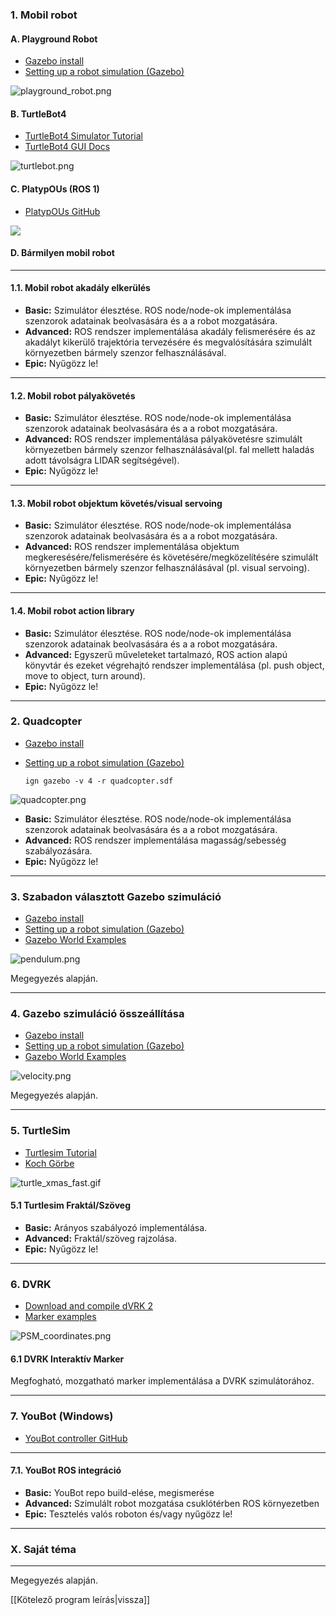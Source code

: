 
### 1. Mobil robot

#### A. Playground Robot

- [Gazebo install](https://gazebosim.org/docs/harmonic/install_ubuntu)
- [Setting up a robot simulation (Gazebo)](https://docs.ros.org/en/humble/Tutorials/Advanced/Simulators/Gazebo/Gazebo.html)

![playground_robot.png](https://abc-irobotics.github.io/advanced_ros_course_materials_hu/img/playground_robot.png)

#### B. TurtleBot4

- [TurtleBot4 Simulator Tutorial](https://turtlebot.github.io/turtlebot4-user-manual/software/turtlebot4_simulator.html)
- [TurtleBot4 GUI Docs](https://turtlebot.github.io/turtlebot4-user-manual/software/turtlebot4_common.html#menu-control)

![turtlebot.png](https://abc-irobotics.github.io/advanced_ros_course_materials_hu/img/turtlebot.png)

#### C. PlatypOUs (ROS 1)

- [PlatypOUs GitHub](https://github.com/ABC-iRobotics/PlatypOUs-Mobile-Robot-Platform)

![](https://www.mdpi.com/sensors/sensors-22-02284/article_deploy/html/images/sensors-22-02284-g001.png)

#### D. Bármilyen mobil robot

---

#### 1.1. Mobil robot akadály elkerülés

- **Basic:** Szimulátor élesztése. ROS node/node-ok implementálása szenzorok adatainak beolvasására és a a robot mozgatására.
- **Advanced:** ROS rendszer implementálása akadály felismerésére és az akadályt kikerülő trajektória tervezésére és megvalósítására szimulált környezetben bármely szenzor felhasználásával.
- **Epic:** Nyűgözz le!

---

#### 1.2. Mobil robot pályakövetés

- **Basic:** Szimulátor élesztése. ROS node/node-ok implementálása szenzorok adatainak beolvasására és a a robot mozgatására.
- **Advanced:** ROS rendszer implementálása pályakövetésre szimulált környezetben bármely szenzor felhasználásával(pl. fal mellett haladás adott távolságra LIDAR segítségével).
- **Epic:** Nyűgözz le!

---

#### 1.3. Mobil robot objektum követés/visual servoing

- **Basic:** Szimulátor élesztése. ROS node/node-ok implementálása szenzorok adatainak beolvasására és a a robot mozgatására.
- **Advanced:** ROS rendszer implementálása objektum megkeresésére/felismerésére és követésére/megközelítésére szimulált környezetben bármely szenzor felhasználásával (pl. visual servoing).
- **Epic:** Nyűgözz le!

---

#### 1.4. Mobil robot action library

- **Basic:** Szimulátor élesztése. ROS node/node-ok implementálása szenzorok adatainak beolvasására és a a robot mozgatására.
- **Advanced:** Egyszerű műveleteket tartalmazó, ROS action alapú könyvtár és ezeket végrehajtó rendszer implementálása (pl. push object, move to object, turn around).
- **Epic:** Nyűgözz le!

---

### 2. Quadcopter

- [Gazebo install](https://gazebosim.org/docs/harmonic/install_ubuntu)
- [Setting up a robot simulation (Gazebo)](https://docs.ros.org/en/humble/Tutorials/Advanced/Simulators/Gazebo/Gazebo.html)
    
    `ign gazebo -v 4 -r quadcopter.sdf`
    

![quadcopter.png](https://abc-irobotics.github.io/advanced_ros_course_materials_hu/img/quadcopter.png)

- **Basic:** Szimulátor élesztése. ROS node/node-ok implementálása szenzorok adatainak beolvasására és a a robot mozgatására.
- **Advanced:** ROS rendszer implementálása magasság/sebesség szabályozására.
- **Epic:** Nyűgözz le!

---

### 3. Szabadon választott Gazebo szimuláció

- [Gazebo install](https://gazebosim.org/docs/harmonic/install_ubuntu)
- [Setting up a robot simulation (Gazebo)](https://docs.ros.org/en/humble/Tutorials/Advanced/Simulators/Gazebo/Gazebo.html)
- [Gazebo World Examples](https://github.com/gazebosim/gz-sim/tree/gz-sim7/examples/worlds)

![pendulum.png](https://abc-irobotics.github.io/advanced_ros_course_materials_hu/img/pendulum.png)

Megegyezés alapján.

---

### 4. Gazebo szimuláció összeállítása

- [Gazebo install](https://gazebosim.org/docs/harmonic/install_ubuntu)
- [Setting up a robot simulation (Gazebo)](https://docs.ros.org/en/humble/Tutorials/Advanced/Simulators/Gazebo/Gazebo.html)
- [Gazebo World Examples](https://github.com/gazebosim/gz-sim/tree/gz-sim7/examples/worlds)

![velocity.png](https://abc-irobotics.github.io/advanced_ros_course_materials_hu/img/velocity.png)

Megegyezés alapján.

---

### 5. TurtleSim

- [Turtlesim Tutorial](https://docs.ros.org/en/humble/Tutorials/Beginner-CLI-Tools/Introducing-Turtlesim/Introducing-Turtlesim.html)
- [Koch Görbe](https://en.wikipedia.org/wiki/Koch_snowflake)

![turtle_xmas_fast.gif](https://abc-irobotics.github.io/advanced_ros_course_materials_hu/img/turtle_xmas_fast.gif)

#### 5.1 Turtlesim Fraktál/Szöveg

- **Basic:** Arányos szabályozó implementálása.
- **Advanced:** Fraktál/szöveg rajzolása.
- **Epic:** Nyűgözz le!

---

### 6. DVRK

- [Download and compile dVRK 2](https://github.com/jhu-dvrk/sawIntuitiveResearchKit/wiki/BuildROS2)
- [Marker examples](https://www.programcreek.com/python/example/88812/visualization_msgs.msg.Marker)

![PSM_coordinates.png](https://abc-irobotics.github.io/advanced_ros_course_materials_hu/img/PSM_coordinates.png)

#### 6.1 DVRK Interaktív Marker

Megfogható, mozgatható marker implementálása a DVRK szimulátorához.

---

### 7. YouBot (Windows)

- [YouBot controller GitHub](https://github.com/ABC-iRobotics/YoubotDriver/tree/ROS)

---

#### 7.1. YouBot ROS integráció

- **Basic:** YouBot repo build-elése, megismerése
- **Advanced:** Szimulált robot mozgatása csuklótérben ROS környezetben
- **Epic:** Tesztelés valós roboton és/vagy nyűgözz le!

---

### X. Saját téma

---

Megegyezés alapján.


[[Kötelező program leírás|vissza]]